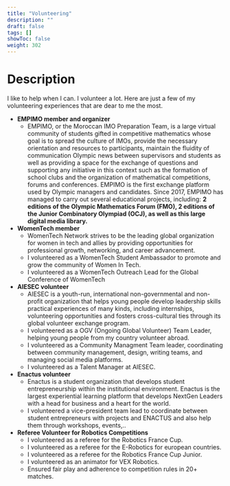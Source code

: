 ```yaml
---
title: "Volunteering"
description: ""
draft: false
tags: []
showToc: false
weight: 302
--- 
```


# Description
I like to help when I can. I volunteer a lot. Here are just a few of my volunteering experiences that are dear to me the most.

- **EMPIMO member and organizer**
    - EMPIMO, or the Moroccan IMO Preparation Team, is a large virtual community of students gifted in competitive mathematics whose goal is to spread the culture of IMOs, provide the necessary orientation and resources to participants, maintain the fluidity of communication Olympic news between supervisors and students as well as providing a space for the exchange of questions and supporting any initiative in this context such as the formation of school clubs and the organization of mathematical competitions, forums and conferences. EMPIMO is the first exchange platform used by Olympic managers and candidates. Since 2017, EMPIMO has managed to carry out several educational projects, including: **2 editions of the Olympic Mathematics Forum (FMO), 2 editions of the Junior Combinatory Olympiad (OCJ), as well as this large digital media library.**
- **WomenTech member**
    - WomenTech Network strives to be the leading global organization for women in tech and allies by providing opportunities for professional growth, networking, and career advancement.
    - I volunteered as a WomenTech Student Ambassador to promote and grow the community of Women In Tech.
    - I volunteered as a WomenTech Outreach Lead for the Global Conference of WomenTech
- **AIESEC volunteer**
    - AIESEC is a youth-run, international non-governmental and non-profit organization that helps young people develop leadership skills practical experiences of many kinds, including internships, volunteering opportunities and fosters cross-cultural ties through its global volunteer exchange program.
    - I volunteered as a OGV (Ongoing Global Volunteer) Team Leader, helping young people from my country volunteer abroad. 
    - I volunteered as a Community Managment Team leader, coordinating between community management, design, writing teams, and managing social media platforms.
    - I volunteered as a Talent Manager at AIESEC.
- **Enactus volunteer**
    - Enactus is a student organization that develops student entrepreneurship within the institutional environment. Enactus is the largest experiential learning platform that develops NextGen Leaders with a head for business and a heart for the world.
    - I volunteered a vice-president team lead to coordinate between student entrepreneurs with projects and ENACTUS and also help them through workshops, events,..
- **Referee Volunteer for Robotics Competitions**
    - I volunteered as a referee for the Robotics France Cup.
    - I volunteered as a referee for the E-Robotics for european countries.
    - I volunteered as a referee for the Robotics France Cup Junior.
    - I volunteered as an animator for VEX Robotics.
    - Ensured fair play and adherence to competition rules in 20+ matches.
